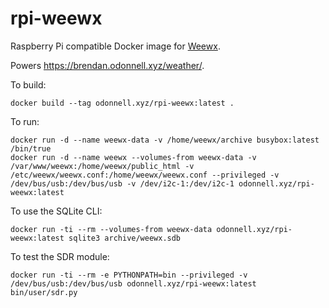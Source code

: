 # rpi-weewx

Raspberry Pi compatible Docker image for [Weewx](http://weewx.com/).

Powers https://brendan.odonnell.xyz/weather/.

To build:
```
docker build --tag odonnell.xyz/rpi-weewx:latest .
```

To run:
```
docker run -d --name weewx-data -v /home/weewx/archive busybox:latest /bin/true
docker run -d --name weewx --volumes-from weewx-data -v /var/www/weewx:/home/weewx/public_html -v /etc/weewx/weewx.conf:/home/weewx/weewx.conf --privileged -v /dev/bus/usb:/dev/bus/usb -v /dev/i2c-1:/dev/i2c-1 odonnell.xyz/rpi-weewx:latest
```

To use the SQLite CLI:
```
docker run -ti --rm --volumes-from weewx-data odonnell.xyz/rpi-weewx:latest sqlite3 archive/weewx.sdb
```

To test the SDR module:
```
docker run -ti --rm -e PYTHONPATH=bin --privileged -v /dev/bus/usb:/dev/bus/usb odonnell.xyz/rpi-weewx:latest bin/user/sdr.py
```

